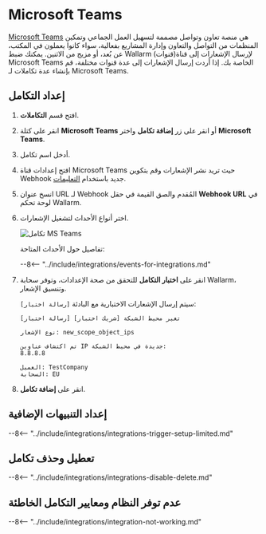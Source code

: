 # Microsoft Teams

[Microsoft Teams](https://www.microsoft.com/en-us/microsoft-teams/group-chat-software) هي منصة تعاون وتواصل مصممة لتسهيل العمل الجماعي وتمكين المنظمات من التواصل والتعاون وإدارة المشاريع بفعالية، سواء كانوا يعملون في المكتب، عن بُعد، أو مزيج من الاثنين. يمكنك ضبط Wallarm لإرسال الإشعارات إلى قناة(قنوات) Microsoft Teams الخاصة بك. إذا أردت إرسال الإشعارات إلى عدة قنوات مختلفة، قم بإنشاء عدة تكاملات لـ Microsoft Teams.

## إعداد التكامل

1. افتح قسم **التكاملات**.
1. انقر على كتلة **Microsoft Teams** أو انقر على زر **إضافة تكامل** واختر **Microsoft Teams**.
1. أدخل اسم تكامل.
1. افتح إعدادات قناة Microsoft Teams حيث تريد نشر الإشعارات وقم بتكوين Webhook جديد باستخدام [التعليمات](https://docs.microsoft.com/en-us/microsoftteams/platform/webhooks-and-connectors/how-to/add-incoming-webhook).
1. انسخ عنوان URL لـ Webhook المُقدم والصق القيمة في حقل **Webhook URL** في لوحة تحكم Wallarm.
1. اختر أنواع الأحداث لتشغيل الإشعارات.

      ![تكامل MS Teams](../../../images/user-guides/settings/integrations/add-ms-teams-integration.png)
    
      تفاصيل حول الأحداث المتاحة:
      
      --8<-- "../include/integrations/events-for-integrations.md"

1. انقر على **اختبار التكامل** للتحقق من صحة الإعدادات، وتوفر سحابة Wallarm، وتنسيق الإشعار.

      سيتم إرسال الإشعارات الاختبارية مع البادئة `[رسالة اختبار]`:

      ```
      [رسالة اختبار] [شريك اختبار] تغير محيط الشبكة

      نوع الإشعار: new_scope_object_ips

      تم اكتشاف عناوين IP جديدة في محيط الشبكة:
      8.8.8.8

      العميل: TestCompany
      السحابة: EU
      ```

1. انقر على **إضافة تكامل**.

## إعداد التنبيهات الإضافية

--8<-- "../include/integrations/integrations-trigger-setup-limited.md"

## تعطيل وحذف تكامل

--8<-- "../include/integrations/integrations-disable-delete.md"

## عدم توفر النظام ومعايير التكامل الخاطئة

--8<-- "../include/integrations/integration-not-working.md"